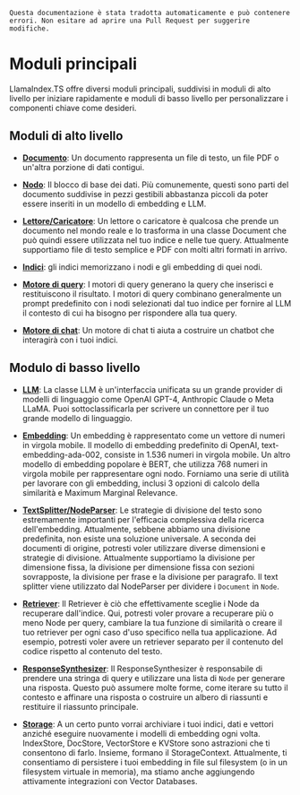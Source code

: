 `Questa documentazione è stata tradotta automaticamente e può contenere errori. Non esitare ad aprire una Pull Request per suggerire modifiche.`

# Moduli principali

LlamaIndex.TS offre diversi moduli principali, suddivisi in moduli di alto livello per iniziare rapidamente e moduli di basso livello per personalizzare i componenti chiave come desideri.

## Moduli di alto livello

- [**Documento**](./high_level/documents_and_nodes.md): Un documento rappresenta un file di testo, un file PDF o un'altra porzione di dati contigui.

- [**Nodo**](./high_level/documents_and_nodes.md): Il blocco di base dei dati. Più comunemente, questi sono parti del documento suddivise in pezzi gestibili abbastanza piccoli da poter essere inseriti in un modello di embedding e LLM.

- [**Lettore/Caricatore**](./high_level/data_loader.md): Un lettore o caricatore è qualcosa che prende un documento nel mondo reale e lo trasforma in una classe Document che può quindi essere utilizzata nel tuo indice e nelle tue query. Attualmente supportiamo file di testo semplice e PDF con molti altri formati in arrivo.

- [**Indici**](./high_level/data_index.md): gli indici memorizzano i nodi e gli embedding di quei nodi.

- [**Motore di query**](./high_level/query_engine.md): I motori di query generano la query che inserisci e restituiscono il risultato. I motori di query combinano generalmente un prompt predefinito con i nodi selezionati dal tuo indice per fornire al LLM il contesto di cui ha bisogno per rispondere alla tua query.

- [**Motore di chat**](./high_level/chat_engine.md): Un motore di chat ti aiuta a costruire un chatbot che interagirà con i tuoi indici.

## Modulo di basso livello

- [**LLM**](./low_level/llm.md): La classe LLM è un'interfaccia unificata su un grande provider di modelli di linguaggio come OpenAI GPT-4, Anthropic Claude o Meta LLaMA. Puoi sottoclassificarla per scrivere un connettore per il tuo grande modello di linguaggio.

- [**Embedding**](./low_level/embedding.md): Un embedding è rappresentato come un vettore di numeri in virgola mobile. Il modello di embedding predefinito di OpenAI, text-embedding-ada-002, consiste in 1.536 numeri in virgola mobile. Un altro modello di embedding popolare è BERT, che utilizza 768 numeri in virgola mobile per rappresentare ogni nodo. Forniamo una serie di utilità per lavorare con gli embedding, inclusi 3 opzioni di calcolo della similarità e Maximum Marginal Relevance.

- [**TextSplitter/NodeParser**](./low_level/node_parser.md): Le strategie di divisione del testo sono estremamente importanti per l'efficacia complessiva della ricerca dell'embedding. Attualmente, sebbene abbiamo una divisione predefinita, non esiste una soluzione universale. A seconda dei documenti di origine, potresti voler utilizzare diverse dimensioni e strategie di divisione. Attualmente supportiamo la divisione per dimensione fissa, la divisione per dimensione fissa con sezioni sovrapposte, la divisione per frase e la divisione per paragrafo. Il text splitter viene utilizzato dal NodeParser per dividere i `Document` in `Node`.

- [**Retriever**](./low_level/retriever.md): Il Retriever è ciò che effettivamente sceglie i Node da recuperare dall'indice. Qui, potresti voler provare a recuperare più o meno Node per query, cambiare la tua funzione di similarità o creare il tuo retriever per ogni caso d'uso specifico nella tua applicazione. Ad esempio, potresti voler avere un retriever separato per il contenuto del codice rispetto al contenuto del testo.

- [**ResponseSynthesizer**](./low_level/response_synthesizer.md): Il ResponseSynthesizer è responsabile di prendere una stringa di query e utilizzare una lista di `Node` per generare una risposta. Questo può assumere molte forme, come iterare su tutto il contesto e affinare una risposta o costruire un albero di riassunti e restituire il riassunto principale.

- [**Storage**](./low_level/storage.md): A un certo punto vorrai archiviare i tuoi indici, dati e vettori anziché eseguire nuovamente i modelli di embedding ogni volta. IndexStore, DocStore, VectorStore e KVStore sono astrazioni che ti consentono di farlo. Insieme, formano il StorageContext. Attualmente, ti consentiamo di persistere i tuoi embedding in file sul filesystem (o in un filesystem virtuale in memoria), ma stiamo anche aggiungendo attivamente integrazioni con Vector Databases.
